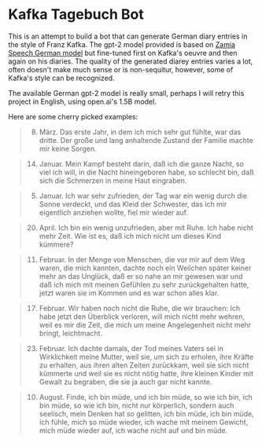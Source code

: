 # Kafka Tagebuch Bot

This is an attempt to build a bot that can generate German diary entries in the style of Franz Kafka. The gpt-2 model provided is based on [Zamia Speech German model](http://zamia-speech.org/brain/) but fine-tuned first on Kafka's oeuvre and then again on his diaries. The quality of the generated diarey entries varies a lot, often doesn't make much sense or is non-sequitur, however, some of Kafka's style can be recognized.

The available German gpt-2 model is really small, perhaps I will retry this project in English, using open.ai's 1.5B model.



Here are some cherry picked examples:

> 8. März. Das erste Jahr, in dem ich mich sehr gut fühlte, war das dritte. Der große und lang anhaltende Zustand der Familie machte mir keine Sorgen.


>14. Januar. Mein Kampf besteht darin, daß ich die ganze Nacht, so viel ich will, in die Nacht hineingeboren habe, so schlecht bin, daß sich die Schmerzen in meine Haut eingraben.

> 5. Januar. Ich war sehr zufrieden, der Tag war ein wenig durch die Sonne verdeckt, und das Kleid der Schwester, das ich mir eigentlich anziehen wollte, fiel mir wieder auf.

>20. April. Ich bin ein wenig unzufrieden, aber mit Ruhe. Ich habe nicht mehr Zeit. Wie ist es, daß ich mich nicht um dieses Kind kümmere?

>11. Februar. In der Menge von Menschen, die vor mir auf dem Weg waren, die mich kannten, dachte noch ein Weilchen später keiner mehr an das Unglück, daß er so nahe an mir gewesen war und daß ich mich mit meinen Gefühlen zu sehr zurückgehalten hatte, jetzt waren sie im Kommen und es war schon alles klar.

>17. Februar. Wir haben noch nicht die Ruhe, die wir brauchen: Ich habe jetzt den Überblick verloren, will mich nicht mehr wehren, weil es mir die Zeit, die mich um meine Angelegenheit nicht mehr bringt, leichtmacht.

>23. Februar. Ich dachte damals, der Tod meines Vaters sei in Wirklichkeit meine Mutter, weil sie, um sich zu erholen, ihre Kräfte zu erhalten, aus ihren alten Zeiten zurückkam, weil sie sich nicht kümmerte und weil sie es nicht nötig hatte, ihre kleinen Kinder mit Gewalt zu begraben, die sie ja auch gar nicht kannte.

>10. August. Finde, ich bin müde, und ich bin müde, so wie ich bin, ich bin müde, so wie ich bin, nicht nur körperlich, sondern auch seelisch, mein Denken hat so gelitten, ich bin müde, ich bin müde, ich fühle, mich so müde wieder, ich wache mit meinem Gewicht, mich müde wieder auf, ich wache nicht auf und bin müde.